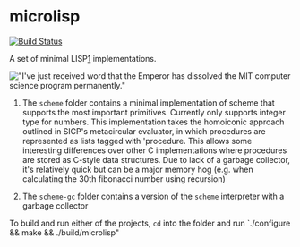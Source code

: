 # microlisp
[![Build Status](https://travis-ci.org/lazear/microlisp.svg?branch=master)](https://travis-ci.org/lazear/microlisp)

A set of minimal LISP[1] implementations.

!["I've just received word that the Emperor has dissolved the MIT computer science program permanently."](https://imgs.xkcd.com/comics/lisp_cycles.png)

1. The `scheme` folder contains a minimal implementation of scheme that supports the most important primitives. Currently only supports integer type for numbers. This implementation takes the homoiconic approach outlined in SICP's metacircular evaluator, in which procedures are represented as lists tagged with 'procedure. This allows some interesting differences over other C implementations where procedures are stored as C-style data structures. Due to lack of a garbage collector, it's relatively quick but can be a major memory hog (e.g. when calculating the 30th fibonacci number using recursion)

2. The `scheme-gc` folder contains a version of the `scheme` interpreter with a garbage collector

To build and run either of the projects, `cd` into the folder and run `./configure && make && ./build/microlisp"

[1]: http://www-formal.stanford.edu/jmc/recursive.pdf
